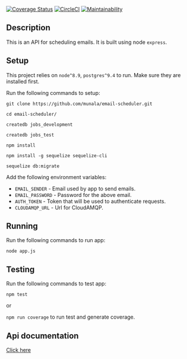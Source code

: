 [![Coverage Status](https://coveralls.io/repos/github/munala/email-scheduler/badge.svg?branch=master)](https://coveralls.io/github/munala/email-scheduler?branch=master)
[![CircleCI](https://circleci.com/gh/munala/email-scheduler.svg?style=svg)](https://circleci.com/gh/munala/email-scheduler)
[![Maintainability](https://api.codeclimate.com/v1/badges/a9b84e5bd39c7c6655e2/maintainability)](https://codeclimate.com/github/munala/email-scheduler/maintainability)

## Description
This is an API for scheduling emails. It is built using node `express`.

## Setup
This project relies on `node^8.9`, `postgres^9.4` to run. Make sure they are installed first.

Run the following commands to setup:

  `git clone https://github.com/munala/email-scheduler.git`

  `cd email-scheduler/`

  `createdb jobs_development`

  `createdb jobs_test`

  `npm install`

  `npm install -g sequelize sequelize-cli`

  `sequelize db:migrate`

Add the following environment variables:
  - `EMAIL_SENDER` - Email used by app to send emails.
  - `EMAIL_PASSWORD` - Password for the above email.
  - `AUTH_TOKEN` - Token that will be used to authenticate requests.
  - `CLOUDAMQP_URL` - Url for CloudAMQP.

## Running
Run the following commands to run app:

  `node app.js`

## Testing
Run the following commands to test app:

  `npm test`

  or

  `npm run coverage` to run test and generate coverage.


## Api documentation
[Click here][58286272]

  [58286272]: https://github.com/munala/email-scheduler/blob/master/docs/endpoints.md "Api Documentaion"

